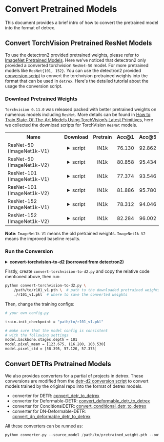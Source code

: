 # Convert Pretrained Models
This document provides a brief intro of how to convert the pretrained model into the format of detrex.


## Convert TorchVision Pretrained ResNet Models
To use the detectron2 provided pretrained weights, please refer to [ImageNet Pretrained Models](https://github.com/facebookresearch/detectron2/blob/main/MODEL_ZOO.md#imagenet-pretrained-models). Here we've noticed that detectron2 only provided a converted torchvision `ResNet-50` model. For more pretrained models like `ResNet{101, 152}`. You can use the detectron2 provided [conversion script](https://github.com/facebookresearch/detectron2/blob/main/tools/convert-torchvision-to-d2.py) to convert the torchvision pretrained weights into the format that can be used in `detrex`. Here's the detailed tutorial about the usage the conversion script.

### Download Pretrained Weights
`Torchvision 0.11.0` was released packed with better pretrained weights on numerous models including `ResNet`. More details can be found in [How to Train State-Of-The-Art Models Using TorchVision’s Latest Primitives](https://pytorch.org/blog/how-to-train-state-of-the-art-models-using-torchvision-latest-primitives/), here we collected the download scripts for TorchVision `ResNet` models.

<table class="docutils"><tbody>
<!-- START TABLE -->
<!-- TABLE HEADER -->
<th valign="bottom">Name</th>
<th valign="bottom">Download</th>
<th valign="bottom">Pretrain</th>
<th valign="bottom">Acc@1</th>
<th valign="bottom">Acc@5</th>
<!-- TABLE BODY -->
 <tr><td align="left">ResNet-50 (ImageNet1k-V1) </td>
<td align="center"> <details><summary> script </summary><pre><code> wget https://download.pytorch.org/models/resnet50-0676ba61.pth -O r50_v1.pth</code></pre></details> </td>
<td align="center">IN1k</td>
<td align="center">76.130</td>
<td align="center">92.862</td>
</tr>
 <tr><td align="left"> ResNet-50 (ImageNet1k-V2) </td>
<td align="center"> <details><summary> script </summary><pre><code> wget https://download.pytorch.org/models/resnet50-11ad3fa6.pth -O r50_v2.pth</code></pre></details> </td>
<td align="center">IN1k</td>
<td align="center">80.858</td>
<td align="center">95.434</td>
</tr>
 <tr><td align="left"> ResNet-101 (ImageNet1k-V1) </td>
<td align="center"> <details><summary> script </summary><pre><code> wget https://download.pytorch.org/models/resnet101-63fe2227.pth -O r101_v1.pth</code></pre></details> </td>
<td align="center">IN1k</td>
<td align="center">77.374</td>
<td align="center">93.546</td>
</tr>
 <tr><td align="left"> ResNet-101 (ImageNet1k-V2) </td>
<td align="center"> <details><summary> script </summary><pre><code> wget https://download.pytorch.org/models/resnet101-cd907fc2.pth -O r101_v2.pth</code></pre></details> </td>
<td align="center">IN1k</td>
<td align="center">81.886</td>
<td align="center">95.780</td>
</tr>
 <tr><td align="left"> ResNet-152 (ImageNet1k-V1) </td>
<td align="center"> <details><summary> script </summary><pre><code> wget https://download.pytorch.org/models/resnet152-394f9c45.pth -O r152_v1.pth</code></pre></details> </td>
<td align="center">IN1k</td>
<td align="center">78.312</td>
<td align="center">94.046</td>
</tr>
 <tr><td align="left"> ResNet-152 (ImageNet1k-V2) </td>
<td align="center"> <details><summary> script </summary><pre><code> wget https://download.pytorch.org/models/resnet152-f82ba261.pth -O r152_v2.pth</code></pre></details> </td>
<td align="center">IN1k</td>
<td align="center">82.284</td>
<td align="center">96.002</td>
</tr>
</tbody></table>

**Note:** `ImageNet1k-V1` means the old pretrained weights. `ImageNet1k-V2` means the improved baseline results.

### Run the Conversion

<details>
<summary> <b> convert-torchvision-to-d2 (borrowed from detectron2) </b> </summary>

```python
#!/usr/bin/env python
# Copyright (c) Facebook, Inc. and its affiliates.

import pickle as pkl
import sys
import torch

"""
Usage:
  # download one of the ResNet{18,34,50,101,152} models from torchvision:
  wget https://download.pytorch.org/models/resnet50-19c8e357.pth -O r50.pth
  # detectron2_run the conversion
  ./convert-torchvision-to-d2.py r50.pth r50.pkl
  # Then, use r50.pkl with the following changes in config:

MODEL:
  WEIGHTS: "/path/to/r50.pkl"
  PIXEL_MEAN: [123.675, 116.280, 103.530]
  PIXEL_STD: [58.395, 57.120, 57.375]
  RESNETS:
    DEPTH: 50
    STRIDE_IN_1X1: False
INPUT:
  FORMAT: "RGB"
  These models typically produce slightly worse results than the
  pre-trained ResNets we use in official configs, which are the
  original ResNet models released by MSRA.
"""

if __name__ == "__main__":
    input = sys.argv[1]

    obj = torch.load(input, map_location="cpu")

    newmodel = {}
    for k in list(obj.keys()):
        old_k = k
        if "layer" not in k:
            k = "stem." + k
        for t in [1, 2, 3, 4]:
            k = k.replace("layer{}".format(t), "res{}".format(t + 1))
        for t in [1, 2, 3]:
            k = k.replace("bn{}".format(t), "conv{}.norm".format(t))
        k = k.replace("downsample.0", "shortcut")
        k = k.replace("downsample.1", "shortcut.norm")
        print(old_k, "->", k)
        newmodel[k] = obj.pop(old_k).detach().numpy()

    res = {"model": newmodel, "__author__": "torchvision", "matching_heuristics": True}

    with open(sys.argv[2], "wb") as f:
        pkl.dump(res, f)
    if obj:
        print("Unconverted keys:", obj.keys())
```

</details>
<p></p>

Firstly, create `convert-torchvision-to-d2.py` and copy the relative code mentioned above, then run:

```bash
python convert-torchvision-to-d2.py \
    /path/to/r101_v1.pth \  # path to the downloaded pretrained weights
    ./r101_v1.pkl  # where to save the converted weights
```

Then, change the training configs:
```bash
# your own config.py

train.init_checkpoint = "path/to/r101_v1.pkl"

# make sure that the model config is consistent 
# with the following settings
model.backbone.stages.depth = 101
model.pixel_mean = [123.675, 116.280, 103.530]
model.pixel_std = [58.395, 57.120, 57.375]
```


## Convert DETRs Pretrained Models
We also provides converters for a partial of projects in detrex. These conversions are modified from the [detr-d2 conversion script](https://github.com/facebookresearch/detr/blob/main/d2/converter.py) to convert models trained by the original repo into the format of detrex models.

- converter for DETR: [convert_detr_to_detrex](https://github.com/IDEA-Research/detrex/blob/main/projects/detr/converter.py)
- converter for Deformable-DETR: [convert_deformable_detr_to_detrex](https://github.com/IDEA-Research/detrex/blob/main/projects/deformable_detr/converter.py)
- converter for ConditionalDETR: [convert_conditional_detr_to_detrex](https://github.com/IDEA-Research/detrex/blob/main/projects/conditional_detr/converter.py)
- converter for DN-Deformable-DETR: [convert_dn_deformable_detr_to_detrex](https://github.com/IDEA-Research/detrex/blob/main/projects/dn_deformable_detr/converter.py)

All these converters can be runned as:
```python
python converter.py --source_model /path/to/pretrained_weight.pth --output_model converted_model.pth
```

